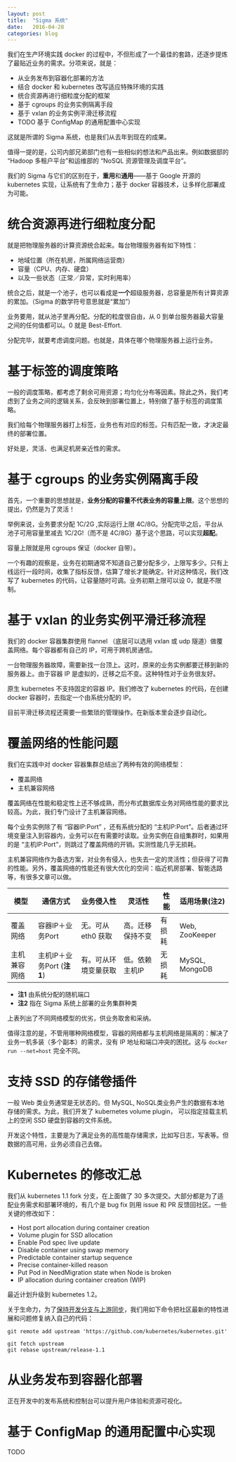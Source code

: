 ```yaml
---
layout: post
title:  "Sigma 系统"
date:   2016-04-28
categories: blog
---
```


我们在生产环境实践 docker 的过程中，不但形成了一个最佳的套路，还逐步提炼了最贴近业务的需求。分项来说，就是：

* 从业务发布到容器化部署的方法
* 结合 docker 和 kubernetes 改写适应特殊环境的实践
* 统合资源再进行细粒度分配的框架
* 基于 cgroups 的业务实例隔离手段
* 基于 vxlan 的业务实例平滑迁移流程
* TODO 基于 ConfigMap 的通用配置中心实现

这就是所谓的 Sigma 系统，也是我们从去年到现在的成果。

值得一提的是，公司内部兄弟部门也有一些相似的想法和产品出来。例如数据部的 “Hadoop 多租户平台”和运维部的 “NoSQL 资源管理及调度平台”。

我们的 Sigma 与它们的区别在于，**重用**和**通用**——基于 Google 开源的 kubernetes 实现，让系统有了生命力；基于 docker 容器技术，让多样化部署成为可能。

# 统合资源再进行细粒度分配

就是把物理服务器的计算资源统合起来。每台物理服务器有如下特性：

* 地域位置（所在机房，所属网络运营商）
* 容量（CPU、内存、硬盘）
* 以及一些状态（正常／异常，实时利用率）

统合之后，就是一个池子，也可以看成是**一个**超级服务器，总容量是所有计算资源的累加。（Sigma 的数学符号意思就是“累加”）

业务要用，就从池子里再分配。分配的粒度很自由，从 0 到单台服务器最大容量之间的任何值都可以。0 就是 Best-Effort.

分配完毕，就要考虑调度问题。也就是，具体在哪个物理服务器上运行业务。

# 基于标签的调度策略

一般的调度策略，都考虑了剩余可用资源；均匀化分布等因素。除此之外，我们考虑到了业务之间的逻辑关系，会反映到部署位置上，特别做了基于标签的调度策略。

我们给每个物理服务器打上标签，业务也有对应的标签。只有匹配一致，才决定最终的部署位置。

好处是，灵活、也满足机房亲近性的需求。

# 基于 cgroups 的业务实例隔离手段

首先，一个重要的思想就是，**业务分配的容量不代表业务的容量上限**。这个思想的提出，仍然是为了灵活！

举例来说，业务要求分配 1C/2G ,实际运行上限 4C/8G。分配完毕之后，平台从池子可用容量里减去 1C/2G!（而不是 4C/8G）基于这个思路，可以实现**超配**。

容量上限就是用 cgroups 保证（docker 自带）。

一个有趣的观察是，业务在初期通常不知道自己要分配多少，上限写多少。只有上线运行一段时间，收集了指标反馈，估算了增长才能确定。针对这种情况，我们改写了 kubernetes 的代码，让容量随时可调。业务初期上限可以设 0，就是不限制。

# 基于 vxlan 的业务实例平滑迁移流程

我们的 docker 容器集群使用 flannel （底层可以选用 vxlan 或 udp 隧道）做覆盖网络。每个容器都有自己的 IP，可用于跨机房通信。

一台物理服务器故障，需要新找一台顶上。这时，原来的业务实例都要迁移到新的服务器上。由于容器 IP 是虚拟的，迁移之后不变。这种特性对于业务很友好。

原生 kubernetes 不支持固定的容器 IP。我们修改了 kubernetes 的代码，在创建 docker 容器时，去指定一个由系统分配的 IP。

目前平滑迁移流程还需要一些繁琐的管理操作。在新版本里会逐步自动化。

# 覆盖网络的性能问题

我们在实践中对 docker 容器集群总结出了两种有效的网络模型：

* 覆盖网络
* 主机兼容网络

覆盖网络在性能和稳定性上还不够成熟，而分布式数据库业务对网络性能的要求比较高。为此，我们专门设计了主机兼容网络。

每个业务实例除了有 “容器IP:Port” ，还有系统分配的 “主机IP:Port”。后者通过环境变量注入到容器内，业务可以在有需要时读取。业务实例在自组集群时，如果用的是 “主机IP:Port”，则跳过了覆盖网络的开销。实测性能几乎无损耗。

主机兼容网络作为备选方案，对业务有侵入，也失去一定的灵活性；但获得了可靠的性能。另外，覆盖网络的性能还有很大优化的空间：临近机房部署、智能选路等，有很多文章可以做。

| 模型       |  通信方式            | 业务侵入性        | 灵活性          | 性能 | 适用场景(注2)  |
| ---------- | --------------     | --------------   | -----         | ---- | -------- |
| 覆盖网络    | 容器IP＋业务Port     | 无。可从 eth0 获取 | 高。迁移保持不变 | 有损耗 | Web, ZooKeeper |
| 主机兼容网络 | 主机IP＋业务Port (**注1**)| 有。可从环境变量获取| 低。依赖主机IP  | 无损耗 | MySQL, MongoDB |

* **注1** 由系统分配的随机端口
* **注2** 指在 Sigma 系统上部署的业务集群种类

上表列出了不同网络模型的优劣，供业务取舍和采纳。

值得注意的是，不管用哪种网络模型，容器的网络都与主机网络是隔离的：解决了业务一机多装（多个副本）的需求，没有 IP 地址和端口冲突的困扰。这与 `docker run --net=host` 完全不同。

# 支持 SSD 的存储卷插件

一般 Web 类业务通常是无状态的。但 MySQL, NoSQL类业务产生的数据有本地存储的需求。为此，我们开发了 kubernetes volume plugin，
可以指定挂载主机上的空闲 SSD 硬盘到容器的文件系统。

开发这个特性，主要是为了满足业务的高性能存储需求，比如写日志，写表等。但数据的高可用，业务必须自己去做。

# Kubernetes 的修改汇总

我们从 kubernetes 1.1 fork 分支，在上面做了 30 多次提交。大部分都是为了适配业务需求和部署环境的，有几个是 bug fix 则用 issue 和 PR
反馈回社区。一些关键的修改如下：

* Host port allocation during container creation
* Volume plugin for SSD allocation
* Enable Pod spec live update
* Disable container using swap memory
* Predictable container startup sequence
* Precise container-killed reason
* Put Pod in NeedMigration state when Node is broken
* IP allocation during container creation (WIP)

最近计划升级到 kubernetes 1.2。

关于生命力，为了[保持开发分支与上游同步](https://github.com/kubernetes/kubernetes/blob/master/docs/devel/development.md#keeping-your-development-fork-in-sync)，我们用如下命令把社区最新的特性进展和问题修复纳入自己的代码：

    git remote add upstream 'https://github.com/kubernetes/kubernetes.git'

    git fetch upstream
    git rebase upstream/release-1.1

# 从业务发布到容器化部署

正在开发中的发布系统和控制台可以提升用户体验和资源可视化。

# 基于 ConfigMap 的通用配置中心实现

TODO